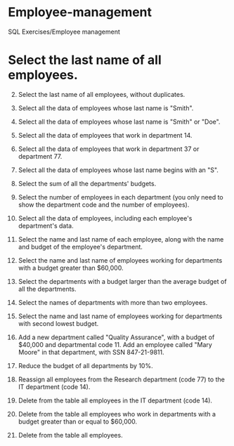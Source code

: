 # Employee-management
SQL Exercises/Employee management

# Select the last name of all employees.

2. Select the last name of all employees, without duplicates.

3. Select all the data of employees whose last name is "Smith".

4. Select all the data of employees whose last name is "Smith" or "Doe".

5. Select all the data of employees that work in department 14.

6. Select all the data of employees that work in department 37 or department 77.

7. Select all the data of employees whose last name begins with an "S".

8. Select the sum of all the departments' budgets.

9. Select the number of employees in each department (you only need to show the department code and the number of employees).

10. Select all the data of employees, including each employee's department's data.

11. Select the name and last name of each employee, along with the name and budget of the employee's department.

12. Select the name and last name of employees working for departments with a budget greater than $60,000.

13. Select the departments with a budget larger than the average budget of all the departments.

14. Select the names of departments with more than two employees.

15. Select the name and last name of employees working for departments with second lowest budget.

16. Add a new department called "Quality Assurance", with a budget of $40,000 and departmental code 11. Add an employee called "Mary Moore" in that department, with SSN 847-21-9811.

17. Reduce the budget of all departments by 10%.

18. Reassign all employees from the Research department (code 77) to the IT department (code 14).

19. Delete from the table all employees in the IT department (code 14).

20. Delete from the table all employees who work in departments with a budget greater than or equal to $60,000.

21. Delete from the table all employees.

